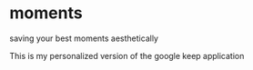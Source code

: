 # moments
 saving your best moments aesthetically

This is my personalized version of the google keep application
